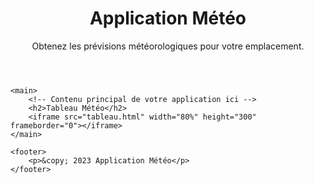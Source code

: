 <!DOCTYPE html>
<html lang="en">
<head>
    <meta charset="UTF-8">
    <meta name="viewport" content="width=device-width, initial-scale=1.0">
    <title>Application Météo</title>
    <link rel="stylesheet" type="text/css" href="background.css">
    <link rel="stylesheet" href="styles.css">
</head>
<body>
    <header>
        <h1>Application Météo</h1>
        <p>Obtenez les prévisions météorologiques pour votre emplacement.</p>
    </header>

    <main>
        <!-- Contenu principal de votre application ici -->
        <h2>Tableau Météo</h2>
        <iframe src="tableau.html" width="80%" height="300" frameborder="0"></iframe>
    </main>

    <footer>
        <p>&copy; 2023 Application Météo</p>
    </footer>
</body>
</html>
